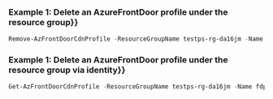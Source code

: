 ### Example 1: Delete an AzureFrontDoor profile under the resource group}}
```powershell
Remove-AzFrontDoorCdnProfile -ResourceGroupName testps-rg-da16jm -Name fdp-v542q6
```



### Example 1: Delete an AzureFrontDoor profile under the resource group via identity}}
```powershell
Get-AzFrontDoorCdnProfile -ResourceGroupName testps-rg-da16jm -Name fdp-v542q6 | Remove-AzFrontDoorCdnProfile
```



